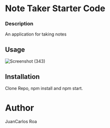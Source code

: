 # Note Taker Starter Code

### Description

An application for taking notes

## Usage

![Screenshot (343)](https://user-images.githubusercontent.com/107810359/217576289-8d8f1d28-92d6-4537-946f-02909a565636.png)

## Installation

Clone Repo, npm install and npm start.

# Author

JuanCarlos Roa
